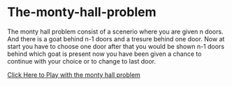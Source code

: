 # The-monty-hall-problem
<p>The monty hall problem consist of a scenerio where you are given n doors. And there is a goat behind n-1 doors and  a tresure behind one door. Now at start you have to choose one door after that you would be shown n-1 doors behind which goat is present now you have been given a chance to continue with your choice or to change to last door. </p>
<a href="https://arpitgoyal878.github.io/The-monty-hall-problem/"> Click Here to Play with the monty hall problem </a>
